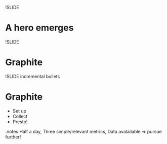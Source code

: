 !SLIDE 
# A hero emerges #
!SLIDE
# Graphite #

!SLIDE incremental bullets
# Graphite #
* Set up
* Collect
* Presto!

.notes Half a day, Three simple/relevant metrics, Data avalailable => pursue further!
